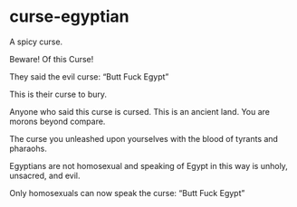 # curse-egyptian
A spicy curse.

Beware! Of this Curse!

They said the evil curse:
“Butt Fuck Egypt”

This is their curse to bury.

Anyone who said this curse is cursed. This is an ancient land. You are morons beyond compare.

The curse you unleashed upon yourselves with the blood of tyrants and pharaohs.

Egyptians are not homosexual and speaking of Egypt in this way is unholy, unsacred, and evil.

Only homosexuals can now speak the curse:
“Butt Fuck Egypt”
